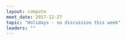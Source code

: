 ```yaml
---
layout: compute
meet_date: 2017-12-27
topic: "Holidays - no discussion this week"
leaders: ""
---
```


